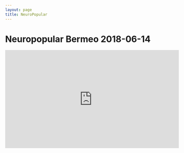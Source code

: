 ```yaml
---
layout: page
title: NeuroPopular
---
```

 

<h1>Neuropopular Bermeo 2018-06-14</h1>


<div align="center">
<iframe width="560" height="315" src="https://www.youtube.com/embed/videoseries?list=PL_J3egxFoAIuwupN4rT7UfYKrnbTa1dQ5" frameborder="0" allow="accelerometer; autoplay; encrypted-media; gyroscope; picture-in-picture" allowfullscreen></iframe>
</div>
